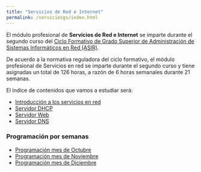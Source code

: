 ```yaml
---
title: "Servicios de Red e Internet"
permalink: /serviciosgs/index.html
---
```


El módulo profesional de **Servicios de Red e Internet** se imparte durante el segundo curso del [Ciclo Formativo de Grado Superior de Administración de Sistemas Informáticos en Red (ASIR)](http://www.aapri.es/curriculo/fp/asir).

De acuerdo a la normativa reguladora del ciclo formativo, el módulo profesional de Servicios en red se imparte durante el segundo curso y tiene asignadas un total de 126 horas, a razón de 6 horas semanales durante 21 semanas.

El índice de contenidos que vamos a estudiar será:

* [Introducción a los servicios en red](u01)
* [Servidor DHCP](u02)
* [Servidor Web](u03)
* [Servidor DNS](u04)

<!--
* [Servidor FTP](u05)
* [Gestión de peticiones y rendimiento en servidores Web](u06)
* [Servidor de correo electrónico](u07)
* [Proxy, proxy inverso y balanceador de carga](u08)
-->

### Programación por semanas

* [Programación mes de Octubre](programacion1.html)
* [Programación mes de Noviembre](programacion2.html)
* [Programación mes de Diciembre](programacion3.html)

